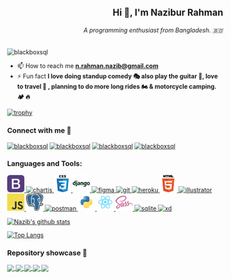 <h2 align="right">Hi 👋, I'm Nazibur Rahman</h2>  
<h6 align="right">A programming enthusiast from Bangladesh. 🇧🇩</h6>

<p align="left"><img src="https://komarev.com/ghpvc/?username=BlackBoxSQL&label=PROFILE+VIEWS&style=flat&color=brightgreen" alt="blackboxsql" /></p>

-   📫 How to reach me **n.rahman.nazib@gmail.com**
-   ⚡ Fun fact **I love doing standup comedy 🎭 also play the guitar 🎸, love to travel 🚉 , planning to do more long rides 🏍️ & motorcycle camping. 🏕️ 🔥**

[![trophy](https://github-profile-trophy.vercel.app/?username=BlackBoxSQL&theme=onedark)](https://github.com/BlackBoxSQL)

<h3 align="left">Connect with me 🤙</h3>  
<p align="left">  
<a href="https://stackoverflow.com/users/9479395/blackboxsql" target="blank"><img align="center" src="https://cdn.jsdelivr.net/npm/simple-icons@3.0.1/icons/stackoverflow.svg" alt="blackboxsql" height="30" width="40" /></a>  
<a href="https://www.leetcode.com/blackboxsql" target="blank"><img align="center" src="https://cdn.jsdelivr.net/npm/simple-icons@3.0.1/icons/leetcode.svg" alt="blackboxsql" height="30" width="40" /></a>
<a href="https://twitter.com/Nazibur88430866" target="blank"><img align="center" src="https://cdn.jsdelivr.net/npm/simple-icons@3.0.1/icons/twitter.svg" alt="blackboxsql" height="30" width="40" /></a>
<a href="https://www.facebook.com/people/Nazibur-Rahman/100007643381377" target="blank"><img align="center" src="https://cdn.jsdelivr.net/npm/simple-icons@3.0.1/icons/facebook.svg" alt="blackboxsql" height="30" width="40" /></a>  
</p>
<h3 align="left">Languages and Tools:</h3>  
<p align="left"> <a href="https://getbootstrap.com" target="_blank"> <img src="https://raw.githubusercontent.com/github/explore/80688e429a7d4ef2fca1e82350fe8e3517d3494d/topics/bootstrap/bootstrap.png" alt="bootstrap" width="40" height="40"/> </a> <a href="https://www.chartjs.org" target="_blank"> <img src="https://www.chartjs.org/media/logo-title.svg" alt="chartjs" width="40" height="40"/> </a> <a href="https://www.w3schools.com/css/" target="_blank"> <img src="https://raw.githubusercontent.com/github/explore/80688e429a7d4ef2fca1e82350fe8e3517d3494d/topics/css/css.png" alt="css3" width="40" height="40"/> </a> <a href="https://www.djangoproject.com/" target="_blank"> <img src="https://raw.githubusercontent.com/github/explore/80688e429a7d4ef2fca1e82350fe8e3517d3494d/topics/django/django.png" alt="django" width="40" height="40"/> </a> <a href="https://www.figma.com/" target="_blank"> <img src="https://www.vectorlogo.zone/logos/figma/figma-icon.svg" alt="figma" width="40" height="40"/> </a> <a href="https://git-scm.com/" target="_blank"> <img src="https://www.vectorlogo.zone/logos/git-scm/git-scm-icon.svg" alt="git" width="40" height="40"/> </a> <a href="https://heroku.com" target="_blank"> <img src="https://www.vectorlogo.zone/logos/heroku/heroku-icon.svg" alt="heroku" width="40" height="40"/> </a> <a href="https://www.w3.org/html/" target="_blank"> <img src="https://raw.githubusercontent.com/github/explore/80688e429a7d4ef2fca1e82350fe8e3517d3494d/topics/html/html.png" alt="html5" width="40" height="40"/> </a> <a href="https://www.adobe.com/in/products/illustrator.html" target="_blank"> <img src="https://www.vectorlogo.zone/logos/adobe_illustrator/adobe_illustrator-icon.svg" alt="illustrator" width="40" height="40"/> </a> <a href="https://developer.mozilla.org/en-US/docs/Web/JavaScript" target="_blank"> <img src="https://raw.githubusercontent.com/github/explore/80688e429a7d4ef2fca1e82350fe8e3517d3494d/topics/javascript/javascript.png" alt="javascript" width="40" height="40"/> </a> <a href="https://www.postgresql.org" target="_blank"> <img src="https://raw.githubusercontent.com/github/explore/80688e429a7d4ef2fca1e82350fe8e3517d3494d/topics/postgresql/postgresql.png" alt="postgresql" width="40" height="40"/> </a> <a href="https://postman.com" target="_blank"> <img src="https://www.vectorlogo.zone/logos/getpostman/getpostman-icon.svg" alt="postman" width="40" height="40"/> </a> <a href="https://www.python.org" target="_blank"> <img src="https://raw.githubusercontent.com/github/explore/80688e429a7d4ef2fca1e82350fe8e3517d3494d/topics/python/python.png" alt="python" width="40" height="40"/> </a> <a href="https://reactjs.org/" target="_blank"> <img src="https://raw.githubusercontent.com/github/explore/80688e429a7d4ef2fca1e82350fe8e3517d3494d/topics/react/react.png" alt="react" width="40" height="40"/> </a> <a href="https://sass-lang.com" target="_blank"> <img src="https://raw.githubusercontent.com/github/explore/80688e429a7d4ef2fca1e82350fe8e3517d3494d/topics/sass/sass.png" alt="sass" width="40" height="40"/> </a> <a href="https://www.sqlite.org/" target="_blank"> <img src="https://www.vectorlogo.zone/logos/sqlite/sqlite-icon.svg" alt="sqlite" width="40" height="40"/> </a> <a href="https://www.adobe.com/products/xd.html" target="_blank"> <img src="https://cdn.worldvectorlogo.com/logos/adobe-xd.svg" alt="xd" width="40" height="40"/> </a> </p>

[![Nazib's github stats](https://github-readme-stats.vercel.app/api?username=BlackBoxSQL&show_icons=true&theme=onedark)](https://github.com/BlackBoxSQL)

[![Top Langs](https://github-readme-stats.vercel.app/api/top-langs/?username=BlackBoxSQL&theme=onedark&layout=compact)](https://github.com/BlackBoxSQL)

<h3 align="left">Repository showcase 🚩</h3>

<a href="https://github.com/BlackBoxSQL/Problem-Solving" target="_blank">
<img align="center" src="https://github-readme-stats.vercel.app/api/pin/?username=BlackBoxSQL&repo=Problem-Solving&theme=onedark" />
</a>

<a href="https://github.com/BlackBoxSQL/Small-Business-POS-PythonTkinter" target="_blank">
<img align="center" src="https://github-readme-stats.vercel.app/api/pin/?username=BlackBoxSQL&repo=Small-Business-POS-PythonTkinter&theme=onedark" />
</a>

<a href="https://github.com/BlackBoxSQL/android-notes-app-java" target="_blank">
<img align="center" src="https://github-readme-stats.vercel.app/api/pin/?username=BlackBoxSQL&repo=android-notes-app-java&theme=onedark" />
</a>

<a href="https://github.com/BlackBoxSQL/PHP-pdf" target="_blank">
<img align="center" src="https://github-readme-stats.vercel.app/api/pin/?username=BlackBoxSQL&repo=PHP-pdf&theme=onedark" />
</a>

<a href="https://github.com/BlackBoxSQL/redthunder2" target="_blank">
<img align="center" src="https://github-readme-stats.vercel.app/api/pin/?username=BlackBoxSQL&repo=redthunder2&theme=onedark" />
</a>

